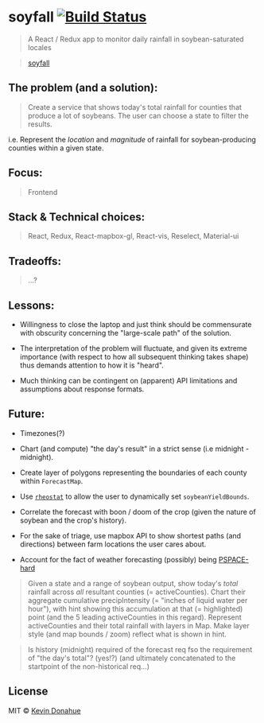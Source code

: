 # soyfall [![Build Status](https://img.shields.io/travis/kevmannn/soyfall/master.svg?style=flat-square)](https://travis-ci.org/kevmannn/soyfall)

> A React / Redux app to monitor daily rainfall in soybean-saturated locales

> [soyfall](https://soyfall.now.sh)

## The problem (and a solution):
> Create a service that shows today's total rainfall for counties that produce a lot of soybeans. The user can choose a state to filter the results.

i.e. Represent the _location_ and _magnitude_ of rainfall for soybean-producing counties within a given state.

## Focus:
> Frontend

## Stack & Technical choices:
> React, Redux, React-mapbox-gl, React-vis, Reselect, Material-ui

## Tradeoffs:
> ...?

## Lessons:
* Willingness to close the laptop and just think should be commensurate with obscurity concerning the "large-scale path" of the solution.

* The interpretation of the problem will fluctuate, and given its extreme importance (with respect to how all subsequent thinking takes shape) thus demands attention to how it is "heard".

* Much thinking can be contingent on (apparent) API limitations and assumptions about response formats.

## Future:
* Timezones(?)

* Chart (and compute) "the day's result" in a strict sense (i.e midnight - midnight).

* Create layer of polygons representing the boundaries of each county within `ForecastMap`.

* Use [`rheostat`](https://github.com/airbnb/rheostat) to allow the user to dynamically set `soybeanYieldBounds`.

* Correlate the forecast with boon / doom of the crop (given the nature of soybean and the crop's history).

* For the sake of triage, use mapbox API to show shortest paths (and directions) between farm locations the user cares about.

* Account for the fact of weather forecasting (possibly) being [PSPACE-hard](http://www.sigecom.org/exchanges/volume_7/3/FORTNOW.pdf)

<!-- finding a path: -->
<!-- "Create a service that shows today's total rainfall for counties that produce a lot of soybeans. The user can choose a state to filter the results." -->

> Given a state and a range of soybean output, show today's _total_ rainfall across _all_ resultant counties (= activeCounties).
> Chart their aggregate cumulative precipIntensity (= "inches of liquid water per hour"), with hint showing this accumulation at that (= highlighted) point (and the 5 leading activeCounties in this regard).
> Represent activeCounties and their total rainfall with layers in Map. Make layer style (and map bounds / zoom) reflect what is shown in hint.

<!-- ? -->
> Is history (midnight) required of the forecast req fso the requirement of "the day's total"? (yes!?) (and ultimately concatenated to the startpoint of the non-historical req...)

## License

MIT © [Kevin Donahue](https://twitter.com/nonnontrivial)
